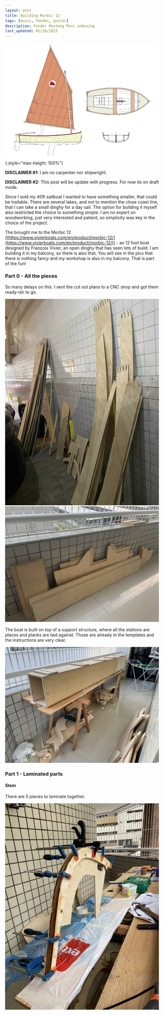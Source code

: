 ```yaml
---
layout: post
title: Building Morbic 12
tags: [music, fender, guitar]
description: Fender Mustang Mini unboxing
last_updated: 01/10/2023
---
```


![](/images/morbic12/overview.jpg){:style="max-height: 100%"}

**DISCLAIMER #1:** I am no carpenter nor shipwright.

**DISCLAIMER #2:** This post will be update with progress. For now its on draft mode.

Since I sold my 40ft sailboat I wanted to have something smaller, that could be trailable. There are several lakes, and not to mention the close coast line, that
I can take a small dinghy for a day sail. The option for building it myself also restricted the choice to something simple. I am no expert on woodworking, just
very interested and patient, so simplicity was key in the choice of the project.

The brought me to the Morbic 12 ([https://www.vivierboats.com/en/product/morbic-12/](https://www.vivierboats.com/en/product/morbic-12/)) - as 12 foot boat designed
by François Vivier, an open dinghy that has seen lots of build. I am building it in my balcony, so there is also that. You will see in the pics that there is nothing
fancy and my workshop is also in my balcony. That is part of the fun!


### Part 0 - All the pieces

So many delays on this. I sent the cut out plans to a CNC shop and got them ready-ish to go.

[<img src="/images/morbic12/planks.jpg">](/images/morbic12/planks.jpg)
[<img src="/images/morbic12/cut_out_boards.jpg">](/images/morbic12/cut_out_boards.jpg)

The boat is built on top of a support structure, where all the stations are places and planks are laid against. Those are already in the templates and the instructions
are very clear.

[<img src="/images/morbic12/support_base.jpg">](/images/morbic12/support_base.jpg)

### Part 1 - Laminated parts

#### Stem

There are 5 pieces to laminate together. 

[<img src="/images/morbic12/laminating_stem.jpg">](/images/morbic12/laminating_stem.jpg)
